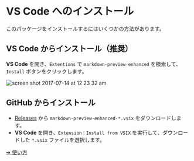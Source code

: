# VS Code へのインストール

このパッケージをインストールするにはいくつかの方法があります。

## VS Code からインストール（推奨）

**VS Code** を開き、`Extentions` で `markdown-preview-enhanced` を検索して、`Install` ボタンをクリックします。

![screen shot 2017-07-14 at 12 23 32 am](https://user-images.githubusercontent.com/1908863/28199365-bb03a570-682a-11e7-8f65-d7d2b258d583.png)

## GitHub からインストール

- [Releases](https://github.com/shd101wyy/vscode-markdown-preview-enhanced/releases) から `markdown-preview-enhanced-*.vsix` をダウンロードします。
- **VS Code** を開き、`Extension：Install from VSIX` を実行して、ダウンロードした `*.vsix` ファイルを選択します。

[➔ 使い方](ja-jp/usages.md)
